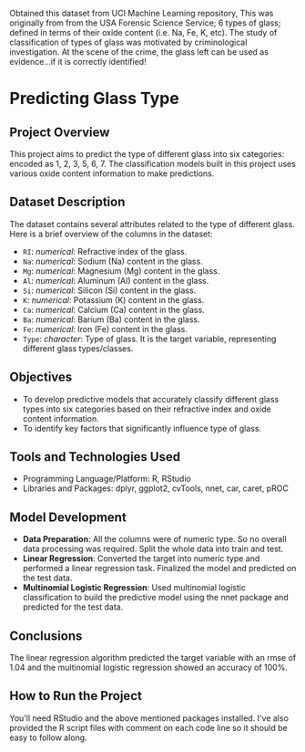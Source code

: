 Obtained this dataset from UCI Machine Learning repository, This was originally from from the USA Forensic Science Service; 6 types of glass; defined in terms of their oxide content (i.e. Na, Fe, K, etc). The study of classification of types of glass was motivated by criminological investigation.  At the scene of the crime, the glass left can be used as evidence...if it is correctly identified!

# Predicting Glass Type
## Project Overview
This project aims to predict the type of different glass into six categories: encoded as 1, 2, 3, 5, 6, 7. The classification models built in this project uses various oxide content information to make predictions.

## Dataset Description
The dataset contains several attributes related to the type of different glass. Here is a brief overview of the columns in the dataset:

- `RI`: *numerical*: Refractive index of the glass.
- `Na`: *numerical*: Sodium (Na) content in the glass.
- `Mg`: *numerical*: Magnesium (Mg) content in the glass.
- `Al`: *numerical*: Aluminum (Al) content in the glass.
- `Si`: *numerical*: Silicon (Si) content in the glass.
- `K`: *numerical*: Potassium (K) content in the glass.
- `Ca`: *numerical*: Calcium (Ca) content in the glass.
- `Ba`: *numerical*: Barium (Ba) content in the glass.
- `Fe`: *numerical*: Iron (Fe) content in the glass.
- `Type`: *character*: Type of glass. It is the target variable, representing different glass types/classes.

## Objectives
- To develop predictive models that accurately classify different glass types into six categories based on their refractive index and oxide content information.
- To identify key factors that significantly influence type of glass.

## Tools and Technologies Used
- Programming Language/Platform: R, RStudio
- Libraries and Packages: dplyr, ggplot2, cvTools, nnet, car, caret, pROC

## Model Development
- __Data Preparation__: All the columns were of numeric type. So no overall data processing was required. Split the whole data into train and test.
- __Linear Regression__: Converted the target into numeric type and performed a linear regression task. Finalized the model and predicted on the test data.
- __Multinomial Logistic Regression__: Used multinomial logistic classification to build the predictive model using the nnet package and predicted for the test data.

## Conclusions
The linear regression algorithm predicted the target variable with an rmse of 1.04 and the multinomial logistic regression showed an accuracy of 100%.

## How to Run the Project
You'll need RStudio and the above mentioned packages installed. I've also provided the R script files with comment on each code line so it should be easy to follow along.
